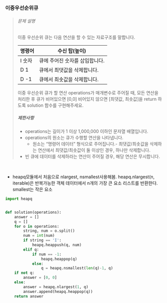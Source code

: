 ### 이중우선순위큐

> ###### 문제 설명
>
> 이중 우선순위 큐는 다음 연산을 할 수 있는 자료구조를 말합니다.
>
> | 명령어 | 수신 탑(높이)                  |
> | ------ | ------------------------------ |
> | I 숫자 | 큐에 주어진 숫자를 삽입합니다. |
> | D 1    | 큐에서 최댓값을 삭제합니다.    |
> | D -1   | 큐에서 최솟값을 삭제합니다.    |
>
> 이중 우선순위 큐가 할 연산 operations가 매개변수로 주어질 때, 모든 연산을 처리한 후 큐가 비어있으면 [0,0] 비어있지 않으면 [최댓값, 최솟값]을 return 하도록 solution 함수를 구현해주세요.
>
> ##### 제한사항
>
> - operations는 길이가 1 이상 1,000,000 이하인 문자열 배열입니다.
> - operations의 원소는 큐가 수행할 연산을 나타냅니다.
>   - 원소는 “명령어 데이터” 형식으로 주어집니다.- 최댓값/최솟값을 삭제하는 연산에서 최댓값/최솟값이 둘 이상인 경우, 하나만 삭제합니다.
> - 빈 큐에 데이터를 삭제하라는 연산이 주어질 경우, 해당 연산은 무시합니다.

<br>

- heapq모듈에서 처음으로 nlargest, nsmallest사용해봄. heapq.nlargest(n, iterable)은 반복가능한 객체 데이터에서 n개의 가장 큰 요소 리스트를 반환한다. smallest는 작은 요소

```python
import heapq


def solution(operations):
    answer = []
    q = []
    for o in operations:
        string, num = o.split()
        num = int(num)
        if string == 'I':
            heapq.heappush(q, num)
        elif q:
            if num == -1:
                heapq.heappop(q)
            else:
                q = heapq.nsmallest(len(q)-1, q)
    if not q:
        answer = [0, 0]
    else:
        answer = heapq.nlargest(1, q)
        answer.append(heapq.heappop(q))
    return answer
```

